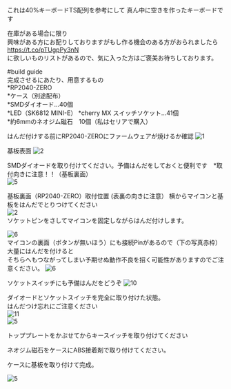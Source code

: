 これは40%キーボードTS配列を参考にして
真ん中に空きを作ったキーボードです  

在庫がある場合に限り  
興味がある方にお配りしておりますがもし作る機会のある方がおられましたら  
https://t.co/pTUgpPy3nN  
に欲しいものリストがあるので、気に入った方はご褒美お待ちしております。  
  
#build guide  
完成させるにあたり、用意するもの  
*RP2040-ZERO  
*ケース（別途配布）  
*SMDダイオード…40個  
*LED（SK6812 MINI-E）
*cherry MX スイッチソケット…41個  
*約6mmのネオジム磁石　10個（私はセリアで購入）  
  

はんだ付けする前にRP2040-ZEROにファームウェアが焼けるか確認
![1](../img/invader00.jpg)

基板表面
![2](../img/invader0.jpg)  


SMDダイオードを取り付けてください。予備はんだをしておくと便利です　*取付向きに注意！！（基板裏面）  
![5](../img/invader2.jpg)  


基板裏面（RP2040-ZERO）取付位置  (表裏の向きに注意）
横からマイコンと基板をはんだでとりつけてください  
![2](../img/invader4.jpg)  
ソケットピンをさしてマイコンを固定しながらはんだ付けします。 

![6](../img/invader6.jpg)  
マイコンの裏面（ボタンが無いほう）にも接続Pinがあるので（下の写真赤枠）大量にはんだを付けると  
そちらへもつながってしまい予期せぬ動作不良を招く可能性がありますのでご注意ください。
![6](../../img/build6-1.jpg)  

  

  
ソケットスイッチにも予備はんだをどうぞ
![10](../../img/build10.jpg)  



ダイオードとソケットスイッチを完全に取り付けた状態。  
はんだつけ忘れにご注意ください  
![11](../../img/build11.jpg)  
![5](../../img/build5.jpg)  


トッププレートをかぶせてからキースイッチを取り付けてください  


ネオジム磁石をケースにABS接着剤で取り付けてください。

ケースに基板を取り付けて完成。

![5](../img/invader40.jpg)  

